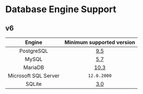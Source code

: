 # Database Engine Support

## v6

|        Engine        |                       Minimum supported version                        |
| :------------------: | :--------------------------------------------------------------------: |
|      PostgreSQL      |              [9.5](https://www.postgresql.org/docs/9.5/)               |
|        MySQL         |            [5.7](https://dev.mysql.com/doc/refman/5.7/en/)             |
|       MariaDB        | [10.3](https://mariadb.com/kb/en/changes-improvements-in-mariadb-103/) |
| Microsoft SQL Server |                              `12.0.2000`                               |
|        SQLite        |              [3.0](https://www.sqlite.org/version3.html)               |
